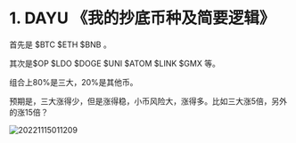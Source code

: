
# 1. DAYU 《我的抄底币种及简要逻辑》

首先是 $BTC $ETH $BNB 。

其次是$OP $LDO $DOGE $UNI $ATOM $LINK $GMX 等。

组合上80%是三大，20%是其他币。

预期是，三大涨得少，但是涨得稳，小币风险大，涨得多。比如三大涨5倍，另外的涨15倍？

![20221115011209](https://cdn.jsdelivr.net/gh/Valuebai/my-markdown-img@master/picgo/20221115011209.png)

